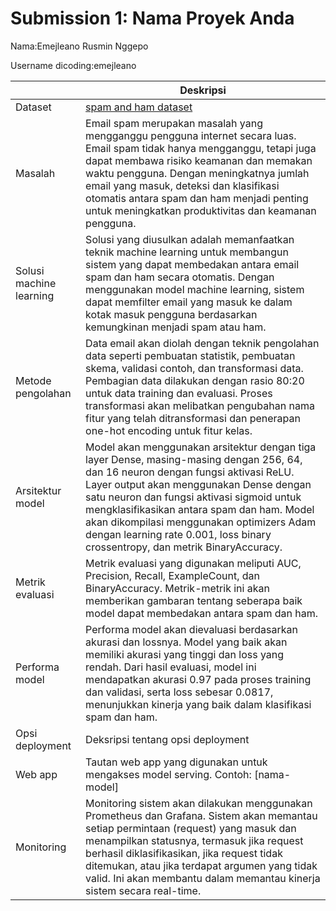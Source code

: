 # Submission 1: Nama Proyek Anda
Nama:Emejleano Rusmin Nggepo

Username dicoding:emejleano

| | Deskripsi |
| ----------- | ----------- |
| Dataset | [spam and ham dataset](https://www.kaggle.com/datasets/venkateshch22384/spam-and-ham-email-dataset) |
| Masalah | Email spam merupakan masalah yang mengganggu pengguna internet secara luas. Email spam tidak hanya mengganggu, tetapi juga dapat membawa risiko keamanan dan memakan waktu pengguna. Dengan meningkatnya jumlah email yang masuk, deteksi dan klasifikasi otomatis antara spam dan ham menjadi penting untuk meningkatkan produktivitas dan keamanan pengguna. |
| Solusi machine learning | Solusi yang diusulkan adalah memanfaatkan teknik machine learning untuk membangun sistem yang dapat membedakan antara email spam dan ham secara otomatis. Dengan menggunakan model machine learning, sistem dapat memfilter email yang masuk ke dalam kotak masuk pengguna berdasarkan kemungkinan menjadi spam atau ham. |
| Metode pengolahan | Data email akan diolah dengan teknik pengolahan data seperti pembuatan statistik, pembuatan skema, validasi contoh, dan transformasi data. Pembagian data dilakukan dengan rasio 80:20 untuk data training dan evaluasi. Proses transformasi akan melibatkan pengubahan nama fitur yang telah ditransformasi dan penerapan one-hot encoding untuk fitur kelas. |
| Arsitektur model | Model akan menggunakan arsitektur dengan tiga layer Dense, masing-masing dengan 256, 64, dan 16 neuron dengan fungsi aktivasi ReLU. Layer output akan menggunakan Dense dengan satu neuron dan fungsi aktivasi sigmoid untuk mengklasifikasikan antara spam dan ham. Model akan dikompilasi menggunakan optimizers Adam dengan learning rate 0.001, loss binary crossentropy, dan metrik BinaryAccuracy. |
| Metrik evaluasi | Metrik evaluasi yang digunakan meliputi AUC, Precision, Recall, ExampleCount, dan BinaryAccuracy. Metrik-metrik ini akan memberikan gambaran tentang seberapa baik model dapat membedakan antara spam dan ham. |
| Performa model | Performa model akan dievaluasi berdasarkan akurasi dan lossnya. Model yang baik akan memiliki akurasi yang tinggi dan loss yang rendah. Dari hasil evaluasi, model ini mendapatkan akurasi 0.97 pada proses training dan validasi, serta loss sebesar 0.0817, menunjukkan kinerja yang baik dalam klasifikasi spam dan ham. |
| Opsi deployment | Deksripsi tentang opsi deployment |
| Web app | Tautan web app yang digunakan untuk mengakses model serving. Contoh: [nama-model]|
| Monitoring | Monitoring sistem akan dilakukan menggunakan Prometheus dan Grafana. Sistem akan memantau setiap permintaan (request) yang masuk dan menampilkan statusnya, termasuk jika request berhasil diklasifikasikan, jika request tidak ditemukan, atau jika terdapat argumen yang tidak valid. Ini akan membantu dalam memantau kinerja sistem secara real-time. |
